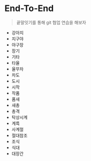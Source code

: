 # End-To-End
> 끝말잇기를 통해 git 협업 연습을 해보자

- 강아지
- 지구야
- 야구장
- 장기
- 기타
- 타율
- 율무차
- 차도
- 도시
- 시작
- 작품
- 품새
- 새총
- 총격
- 탁상시계
- 계륵
- 사계절
- 절대참조
- 조식
- 식대
- 대장간